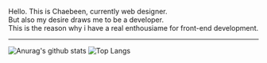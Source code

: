 
Hello. This is Chaebeen, currently web designer. <br>
But also my desire draws me to be a developer. <br>
This is the reason why i have a real enthousiame for front-end development.

<hr>

![Anurag's github stats](https://github-readme-stats.vercel.app/api?username=6810779s&show_icons=true&theme=graywhite)
![Top Langs](https://github-readme-stats.vercel.app/api/top-langs/?username=6810779s&layout=compact&theme=graywhite)


